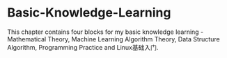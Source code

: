 # Basic-Knowledge-Learning
This chapter contains four blocks for my basic knowledge learning - Mathematical Theory, Machine Learning Algorithm Theory, Data Structure Algorithm, Programming Practice and Linux基础入门.
